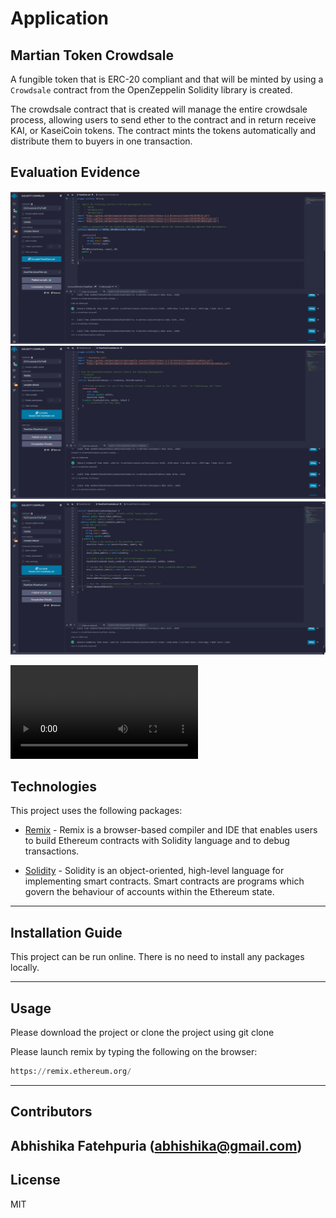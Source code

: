 # Application

## Martian Token Crowdsale

A fungible token that is ERC-20 compliant and that will be minted by using a `Crowdsale` contract from the OpenZeppelin Solidity library is created.

The crowdsale contract that is created will manage the entire crowdsale process, allowing users to send ether to the contract and in return receive KAI, or KaseiCoin tokens. The contract mints the tokens automatically and distribute them to buyers in one transaction.


## Evaluation Evidence

![KaseiCoin Compililation](Images/KaseiCoin_compile.png)
![KaseiCoin Crowdsale Compililation](Images/KaseiCoinCrowdsale_compile.png)
![KaseiCoin Crowdsale Deployer Compililation](Images/KaseiCoinCrowdsaleDeployer_compile.png)

![KaseiCoin Crowdsale Deployment Test](https://github.com/Abhishikaf/KaseiCoin_token/blob/main/Images/KaseiCoin_Deployment_test.mp4)

## Technologies

This project uses the following packages:

* [Remix](https://remix.ethereum.org/) - Remix is a browser-based compiler and IDE that enables users to build Ethereum contracts with Solidity language and to debug transactions.

* [Solidity](https://docs.soliditylang.org/) - Solidity is an object-oriented, high-level language for implementing smart contracts. Smart contracts are programs which govern the behaviour of accounts within the Ethereum state.

---

## Installation Guide

This project can be run online. There is no need to install any packages locally.

---

## Usage

Please download the project or clone the project using git clone

Please launch remix by typing the following on the browser:

```python
https://remix.ethereum.org/
```

---

## Contributors

Abhishika Fatehpuria (abhishika@gmail.com)
---

## License

MIT
​

